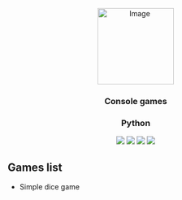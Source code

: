 <p align="center">
 <img src="https://upload.wikimedia.org/wikipedia/commons/thumb/c/c3/Python-logo-notext.svg/1200px-Python-logo-notext.svg.png" alt="Image" height="150" width="150">
</p>
<h3 align="center" style="font-weight:bold">Console games</h2>
<h3 align="center">Python</h3>

<p align="center">
 <img src="https://img.shields.io/badge/GitHub-911whatsyouremergency-blue">
 <img src="https://img.shields.io/github/stars/911whatsyouremergency/txt-mixer?label=Stars">
 <img src="https://img.shields.io/github/forks/911whatsyouremergency/txt-mixer?label=Forks">
 <img src="https://img.shields.io/github/last-commit/911whatsyouremergency/txt-mixer?color=blue&label=Last%20commit">
</p>

## Games list
* Simple dice game
